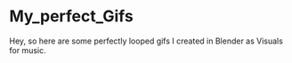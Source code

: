 # My_perfect_Gifs
Hey, so here are some perfectly looped gifs I created in Blender as Visuals for music.

